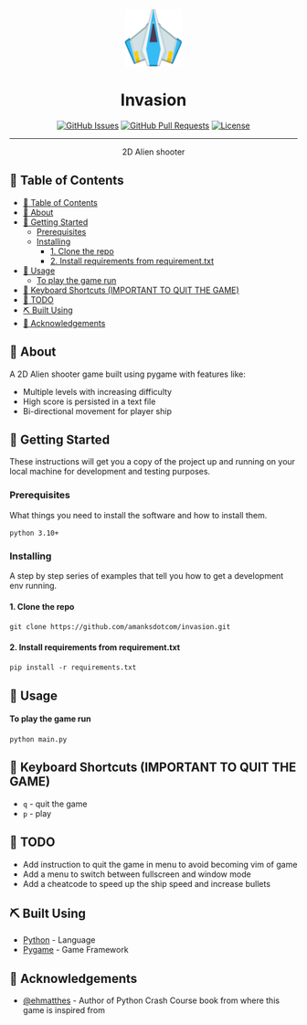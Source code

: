 <p align="center">
  <a href="" rel="noopener">
 <img width=100px height=100px src="images/ship.png" alt="Project logo"></a>
</p>

<h1 align="center">Invasion</h1>

<div align="center">

[![GitHub Issues](https://img.shields.io/github/issues/amanksdotcom/invasion)](https://github.com/amanksdotcom/invasion/issues)
[![GitHub Pull Requests](https://img.shields.io/github/issues-pr/amanksdotcom/invasion)](https://github.com/kylelobo/The-Documentation-Compendium/pulls)
[![License](https://img.shields.io/badge/license-MIT-blue.svg)](/LICENSE)

</div>

---

<p align="center"> 2D Alien shooter
    <br> 
</p>

## 📝 Table of Contents

- [📝 Table of Contents](#-table-of-contents)
- [🧐 About ](#-about-)
- [🏁 Getting Started ](#-getting-started-)
  - [Prerequisites](#prerequisites)
  - [Installing](#installing)
    - [1. Clone the repo](#1-clone-the-repo)
    - [2. Install requirements from requirement.txt](#2-install-requirements-from-requirementtxt)
- [🎈 Usage ](#-usage-)
    - [To play the game run](#to-play-the-game-run)
- [🎹 Keyboard Shortcuts (IMPORTANT TO QUIT THE GAME)](#-keyboard-shortcuts-important-to-quit-the-game)
- [🚧 TODO](#-todo)
- [⛏️ Built Using ](#️-built-using-)
- [🎉 Acknowledgements ](#-acknowledgements-)

## 🧐 About <a name = "about"></a>

A 2D Alien shooter game built using pygame with features like:

- Multiple levels with increasing difficulty
- High score is persisted in a text file
- Bi-directional movement for player ship

## 🏁 Getting Started <a name = "getting_started"></a>

These instructions will get you a copy of the project up and running on your local machine for development and testing purposes.

### Prerequisites

What things you need to install the software and how to install them.

```
python 3.10+
```

### Installing

A step by step series of examples that tell you how to get a development env running.

#### 1. Clone the repo

```
git clone https://github.com/amanksdotcom/invasion.git
```

#### 2. Install requirements from requirement.txt

```
pip install -r requirements.txt
```

## 🎈 Usage <a name="usage"></a>

#### To play the game run

```
python main.py
```

## 🎹 Keyboard Shortcuts (IMPORTANT TO QUIT THE GAME)

- `q` - quit the game
- `p` - play

## 🚧 TODO

- Add instruction to quit the game in menu to avoid becoming vim of game
- Add a menu to switch between fullscreen and window mode
- Add a cheatcode to speed up the ship speed and increase bullets

## ⛏️ Built Using <a name = "built_using"></a>

- [Python](https://www.python.org/) - Language
- [Pygame](https://pygame.org/) - Game Framework

## 🎉 Acknowledgements <a name = "acknowledgement"></a>

- [@ehmatthes](https://www.github.com/ehmatthes) - Author of Python Crash Course book from where this game is inspired from
